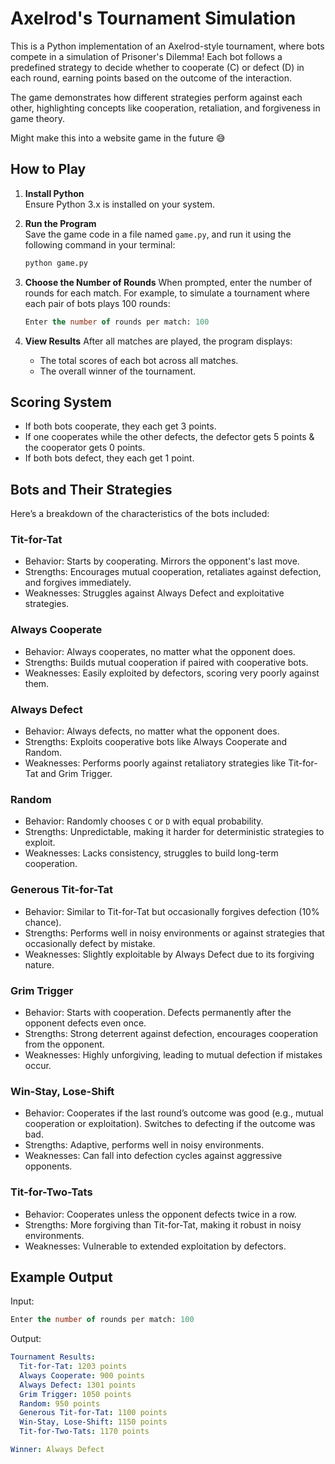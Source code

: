 # Axelrod's Tournament Simulation

This is a Python implementation of an Axelrod-style tournament, where bots compete in a simulation of Prisoner's Dilemma! Each bot follows a predefined strategy to decide whether to cooperate (C) or defect (D) in each round, earning points based on the outcome of the interaction.

The game demonstrates how different strategies perform against each other, highlighting concepts like cooperation, retaliation, and forgiveness in game theory.

Might make this into a website game in the future 😅


## How to Play

1. **Install Python**  
   Ensure Python 3.x is installed on your system.

2. **Run the Program**  
   Save the game code in a file named `game.py`, and run it using the following command in your terminal:
   ```bash
   python game.py
   ```

3. **Choose the Number of Rounds**
   When prompted, enter the number of rounds for each match. For example, to simulate a tournament where each pair of bots plays 100 rounds:
   ```sql
   Enter the number of rounds per match: 100
   ```

4. **View Results**
   After all matches are played, the program displays:
    * The total scores of each bot across all matches.
    * The overall winner of the tournament.


## Scoring System

* If both bots cooperate, they each get 3 points.
* If one cooperates while the other defects, the defector gets 5 points & the cooperator gets 0 points.
* If both bots defect, they each get 1 point.

## Bots and Their Strategies
Here’s a breakdown of the characteristics of the bots included:

### Tit-for-Tat
* Behavior: Starts by cooperating. Mirrors the opponent's last move.
* Strengths: Encourages mutual cooperation, retaliates against defection, and forgives immediately.
* Weaknesses: Struggles against Always Defect and exploitative strategies.

### Always Cooperate
* Behavior: Always cooperates, no matter what the opponent does.
* Strengths: Builds mutual cooperation if paired with cooperative bots.
* Weaknesses: Easily exploited by defectors, scoring very poorly against them.

### Always Defect
* Behavior: Always defects, no matter what the opponent does.
* Strengths: Exploits cooperative bots like Always Cooperate and Random.
* Weaknesses: Performs poorly against retaliatory strategies like Tit-for-Tat and Grim Trigger.

### Random
* Behavior: Randomly chooses `C` or `D` with equal probability.
* Strengths: Unpredictable, making it harder for deterministic strategies to exploit.
* Weaknesses: Lacks consistency, struggles to build long-term cooperation.

### Generous Tit-for-Tat
* Behavior: Similar to Tit-for-Tat but occasionally forgives defection (10% chance).
* Strengths: Performs well in noisy environments or against strategies that occasionally defect by mistake.
* Weaknesses: Slightly exploitable by Always Defect due to its forgiving nature.

### Grim Trigger
* Behavior: Starts with cooperation. Defects permanently after the opponent defects even once.
* Strengths: Strong deterrent against defection, encourages cooperation from the opponent.
* Weaknesses: Highly unforgiving, leading to mutual defection if mistakes occur.

### Win-Stay, Lose-Shift
* Behavior: Cooperates if the last round’s outcome was good (e.g., mutual cooperation or exploitation). Switches to defecting if the outcome was bad.
* Strengths: Adaptive, performs well in noisy environments.
* Weaknesses: Can fall into defection cycles against aggressive opponents.

### Tit-for-Two-Tats
* Behavior: Cooperates unless the opponent defects twice in a row.
* Strengths: More forgiving than Tit-for-Tat, making it robust in noisy environments.
* Weaknesses: Vulnerable to extended exploitation by defectors.

## Example Output

Input:
```sql
Enter the number of rounds per match: 100
```

Output:
```yaml
Tournament Results:
  Tit-for-Tat: 1203 points
  Always Cooperate: 900 points
  Always Defect: 1301 points
  Grim Trigger: 1050 points
  Random: 950 points
  Generous Tit-for-Tat: 1100 points
  Win-Stay, Lose-Shift: 1150 points
  Tit-for-Two-Tats: 1170 points

Winner: Always Defect
```